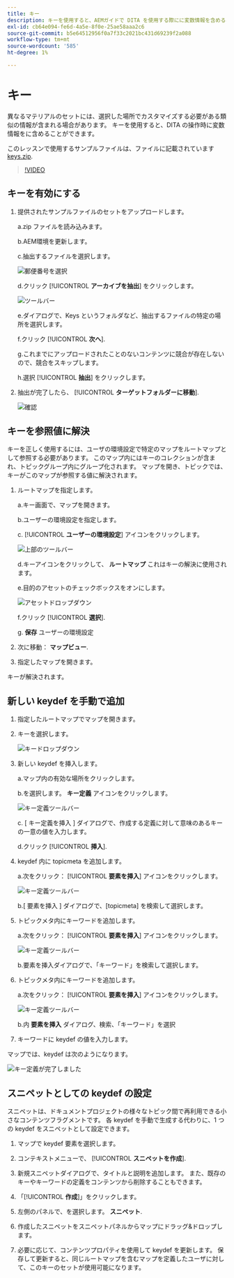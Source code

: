 ```yaml
---
title: キー
description: キーを使用すると、AEMガイドで DITA を使用する際にに変数情報を含めることができます
exl-id: cb64e094-fe6d-4a5e-8f0e-25ae58aaa2c6
source-git-commit: b5e64512956f0a7f33c2021bc431d69239f2a088
workflow-type: tm+mt
source-wordcount: '585'
ht-degree: 1%

---
```


# キー

異なるマテリアルのセットには、選択した場所でカスタマイズする必要がある類似の情報が含まれる場合があります。 キーを使用すると、DITA の操作時に変数情報をに含めることができます。

このレッスンで使用するサンプルファイルは、ファイルに記載されています [keys.zip](assets/keys.zip).

>[!VIDEO](https://video.tv.adobe.com/v/342756)

## キーを有効にする

1. 提供されたサンプルファイルのセットをアップロードします。

   a.zip ファイルを読み込みます。

   b.AEM環境を更新します。

   c.抽出するファイルを選択します。

   ![郵便番号を選択](images/lesson-9/select-zip.png)

   d.クリック [!UICONTROL **アーカイブを抽出**] をクリックします。

   ![ツールバー](images/lesson-9/extract-archive.png)

   e.ダイアログで、Keys というフォルダなど、抽出するファイルの特定の場所を選択します。

   f.クリック [!UICONTROL **次へ**].

   g.これまでにアップロードされたことのないコンテンツに競合が存在しないので、競合をスキップします。

   h.選択 [!UICONTROL **抽出**] をクリックします。

2. 抽出が完了したら、 [!UICONTROL **ターゲットフォルダーに移動**].

   ![確認](images/lesson-9/go-to-target.png)

## キーを参照値に解決

キーを正しく使用するには、ユーザの環境設定で特定のマップをルートマップとして参照する必要があります。 このマップ内にはキーのコレクションが含まれ、トピックグループ内にグループ化されます。 マップを開き、トピックでは、キーがこのマップが参照する値に解決されます。

1. ルートマップを指定します。

   a.キー画面で、マップを開きます。

   b.ユーザーの環境設定を指定します。

   c. [!UICONTROL **ユーザーの環境設定**] アイコンをクリックします。

   ![上部のツールバー](images/lesson-9/author-view.png)

   d.キーアイコンをクリックして、 **ルートマップ** これはキーの解決に使用されます。

   e.目的のアセットのチェックボックスをオンにします。

   ![アセットドロップダウン](images/lesson-9/select-assets.png)

   f.クリック [!UICONTROL **選択**].

   g. **保存** ユーザーの環境設定

2. 次に移動： **マップビュー**.

3. 指定したマップを開きます。

キーが解決されます。

## 新しい keydef を手動で追加

1. 指定したルートマップでマップを開きます。

2. キーを選択します。

   ![キードロップダウン](images/lesson-9/hybrid-key.png)

3. 新しい keydef を挿入します。

   a.マップ内の有効な場所をクリックします。

   b.を選択します。 **キー定義** アイコンをクリックします。

   ![キー定義ツールバー](images/lesson-9/key-icon.png)

   c. [ キー定義を挿入 ] ダイアログで、作成する定義に対して意味のあるキーの一意の値を入力します。

   d.クリック [!UICONTROL **挿入**].

4. keydef 内に topicmeta を追加します。

   a.次をクリック： [!UICONTROL **要素を挿入**] アイコンをクリックします。

   ![キー定義ツールバー](images/lesson-9/add-icon.png)

   b.[ 要素を挿入 ] ダイアログで、[topicmeta] を検索して選択します。

5. トピックメタ内にキーワードを追加します。

   a.次をクリック： [!UICONTROL **要素を挿入**] アイコンをクリックします。

   ![キー定義ツールバー](images/lesson-9/add-icon.png)

   b.要素を挿入ダイアログで、「キーワード」を検索して選択します。

6. トピックメタ内にキーワードを追加します。

   a.次をクリック： [!UICONTROL **要素を挿入**] アイコンをクリックします。

   ![キー定義ツールバー](images/lesson-9/add-icon.png)

   b.内 **要素を挿入** ダイアログ、検索、「キーワード」を選択

7. キーワードに keydef の値を入力します。

マップでは、keydef は次のようになります。

![キー定義が完了しました](images/lesson-9/keydef.png)

## スニペットとしての keydef の設定

スニペットは、ドキュメントプロジェクトの様々なトピック間で再利用できる小さなコンテンツフラグメントです。 各 keydef を手動で生成する代わりに、1 つの keydef をスニペットとして設定できます。

1. マップで keydef 要素を選択します。

2. コンテキストメニューで、 [!UICONTROL **スニペットを作成**].

3. 新規スニペットダイアログで、タイトルと説明を追加します。
また、既存のキーやキーワードの定義をコンテンツから削除することもできます。

4. 「[!UICONTROL **作成**]」をクリックします。

5. 左側のパネルで、を選択します。 **スニペット**.

6. 作成したスニペットをスニペットパネルからマップにドラッグ&amp;ドロップします。

7. 必要に応じて、コンテンツプロパティを使用して keydef を更新します。
保存して更新すると、同じルートマップを含むマップを定義したユーザに対して、このキーのセットが使用可能になります。
